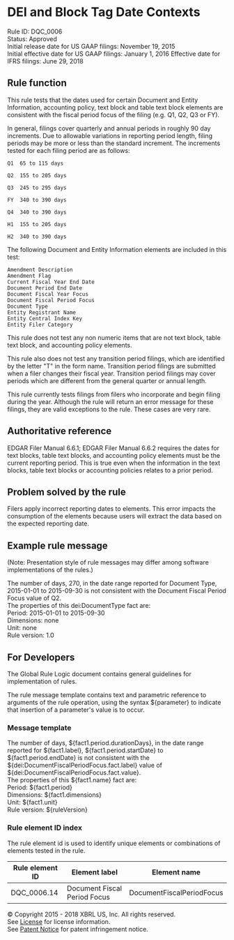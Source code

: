 # DEI and Block Tag Date Contexts 
Rule ID: DQC_0006   
Status: Approved  
Initial release date for US GAAP filings: November 19, 2015  
Initial effective date for US GAAP filings: January 1, 2016
Effective date for IFRS filings: June 29, 2018

## Rule function

This rule tests that the dates used for certain Document and Entity Information, accounting policy, text block and table text block elements are consistent with the fiscal period focus of the filing (e.g. Q1, Q2, Q3 or FY). 

In general, filings cover quarterly and annual periods in roughly 90 day increments. Due to allowable variations in reporting period length, filing periods may be more or less than the standard increment. The increments tested for each filing period are as follows:

	Q1	65 to 115 days

	Q2	155 to 205 days

	Q3	245 to 295 days

	FY	340 to 390 days
	
	Q4	340 to 390 days

	H1	155 to 205 days

	H2	340 to 390 days


The following Document and Entity Information elements are included in this test:

	Amendment Description
	Amendment Flag
	Current Fiscal Year End Date
	Document Period End Date
	Document Fiscal Year Focus
	Document Fiscal Period Focus
	Document Type
	Entity Registrant Name
	Entity Central Index Key
	Entity Filer Category

This rule does not test any non numeric items that are not text block, table text block, and accounting policy elements.

This rule also does not test any transition period filings, which are identified by the letter "T" in the form name. Transition period filings are submitted when a filer changes their fiscal year. Transition period filings may cover periods which are different from the general quarter or annual length.

This rule currently tests filings from filers who incorporate and begin filing during the year. Although the rule will return an error message for these filings, they are valid exceptions to the rule. These cases are very rare.

## Authoritative reference

EDGAR Filer Manual 6.6.1; EDGAR Filer Manual 6.6.2 requires the dates for text blocks, table text blocks, and accounting policy elements must be the current reporting period. This is true even when the information in the text blocks, table text blocks or accounting policies relates to a prior period.

## Problem solved by the rule

Filers apply incorrect reporting dates to elements. This error impacts the consumption of the elements because users will extract the data based on the expected reporting date.  

## Example rule message 
(Note: Presentation style of rule messages may differ among software implementations of the rules.)

The number of days, 270, in the date range reported for Document Type, 2015-01-01 to 2015-09-30 is not consistent with the Document Fiscal Period Focus value of Q2.   
The properties of this dei:DocumentType fact are:   
Period: 2015-01-01 to 2015-09-30   
Dimensions: none   
Unit: none   
Rule version: 1.0

## For Developers

The Global Rule Logic document contains general guidelines for implementation of rules.

The rule message template contains text and parametric reference to arguments of the rule operation, using the syntax ${parameter} to indicate that insertion of a parameter's value is to occur. 

### Message template

The number of days, ${fact1.period.durationDays},  in the date range reported for ${fact1.label}, ${fact1.period.startDate} to ${fact1.period.endDate} is not consistent with the ${dei:DocumentFiscalPeriodFocus.fact.label} value of ${dei:DocumentFiscalPeriodFocus.fact.value}.   
The properties of this ${fact1.name} fact are:   
Period: ${fact1.period}   
Dimensions: ${fact1.dimensions}   
Unit: ${fact1.unit}   
Rule version: ${ruleVersion}

### Rule element ID index

The rule element id is used to identify unique elements or combinations of elements tested in the rule. 

| Rule element ID | Element label | Element name
| ----- | ----- | ----- |
| DQC_0006.14 | Document Fiscal Period Focus | DocumentFiscalPeriodFocus | 


© Copyright 2015 - 2018 XBRL US, Inc. All rights reserved.   
See [License](https://xbrl.us/dqc-license) for license information.  
See [Patent Notice](https://xbrl.us/dqc-patent) for patent infringement notice.
